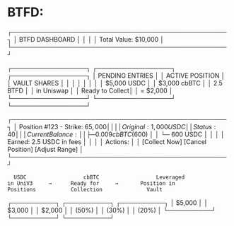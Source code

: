 # BTFD:

┌─────────────────────────────────────────────────┐
│ BTFD DASHBOARD                                  │
│                                                 │
│ Total Value: $10,000                           │
└─────────────────────────────────────────────────┘

┌─────────────────┐  ┌─────────────────┐  ┌─────────────────┐
│ PENDING ENTRIES │  │ ACTIVE POSITION │  │ VAULT SHARES    │
│                 │  │                 │  │                 │
│ $5,000 USDC     │  │ $3,000 cbBTC    │  │ 2.5 BTFD        │
│ in Uniswap      │  │ Ready to Collect│  │ = $2,000        │
└─────────────────┘  └─────────────────┘  └─────────────────┘


┌─────────────────────────────────────────────────┐
│ Position #123 - Strike: $65,000                │
│                                                 │
│ Original: 1,000 USDC                           │
│ Status:   40% Converted                         │
│                                                 │
│ Current Balance:                                │
│ ├─ 0.009 cbBTC ($600)                          │
│ └─ 600 USDC                                    │
│                                                 │
│ Earned: 2.5 USDC in fees                       │
│                                                 │
│ Actions:                                        │
│ [Collect Now] [Cancel Position] [Adjust Range] │
└─────────────────────────────────────────────────┘



      USDC                  cbBTC                  Leveraged
    in UniV3     →      Ready for     →       Position in
    Positions           Collection              Vault
  ┌──────────┐        ┌──────────┐          ┌──────────┐
  │  $5,000  │        │  $3,000  │          │  $2,000  │
  │   (50%)  │        │   (30%)  │          │   (20%)  │
  └──────────┘        └──────────┘          └──────────┘